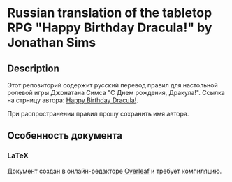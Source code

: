 # Russian translation of the tabletop RPG "Happy Birthday Dracula!" by Jonathan Sims

## Description

Этот репозиторий содержит русский перевод правил для настольной ролевой игры Джонатана Симса "С Днем рождения, Дракула!". Ссылка на стрницу автора: [Happy Birthday Dracula!](https://jonathan-sims.com/games/). 

При распространении правил прошу сохранить имя автора.

## Особенность документа

### LaTeX

Документ создан в онлайн-редакторе [Overleaf](https://ru.overleaf.com/) и требует компиляцию. 
